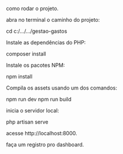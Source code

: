 como rodar o projeto.

abra no terminal o caminho do projeto:

cd c:/.../.../gestao-gastos

Instale as dependências do PHP:

composer install

Instale os pacotes NPM:

npm install

Compila os assets usando um dos comandos:

npm run dev
npm run build

inicia o servidor local:

php artisan serve

acesse http://localhost:8000.

faça um registro pro dashboard.

